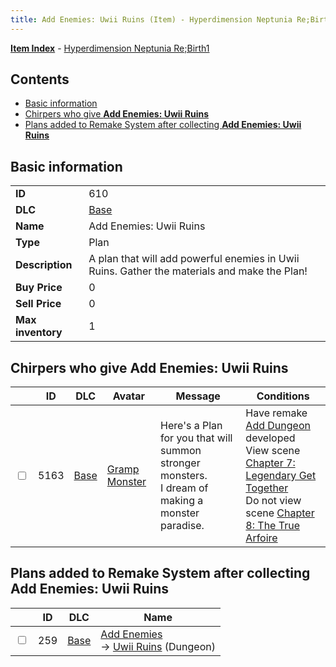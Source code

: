 ```yaml
---
title: Add Enemies: Uwii Ruins (Item) - Hyperdimension Neptunia Re;Birth1
---
```


[**Item Index**](/neptunia/rb1/item/index.html) - [Hyperdimension Neptunia Re;Birth1](/neptunia/rb1)

## Contents

- [Basic information](#basic-information)
- [Chirpers who give **Add Enemies: Uwii Ruins**](#chirpers-who-give-add-enemies-uwii-ruins)
- [Plans added to Remake System after collecting **Add Enemies: Uwii Ruins**](#plans-added-to-remake-system-after-collecting-add-enemies-uwii-ruins)

## Basic information

|   |   |
| -- | -- |
| **ID** | 610 |
| **DLC** | [Base](/neptunia/rb1/dlc/1-base.html) |
| **Name** | Add Enemies: Uwii Ruins |
| **Type** | Plan |
| **Description** | A plan that will add powerful enemies in Uwii Ruins. Gather the materials and make the Plan! |
| **Buy Price** | 0 |
| **Sell Price** | 0 |
| **Max inventory** | 1 |


## Chirpers who give **Add Enemies: Uwii Ruins**

|    | ID | DLC | Avatar | Message | Conditions |
| -- | -- | --- | ------ | ------- | ---------- |
| <input type="checkbox" id="rb1-chirper-event-1-5163" class="trackbox" /> | 5163 | [Base](/neptunia/rb1/dlc/1-base.html) | [Gramp Monster](/neptunia/rb1/undefined/1-243-gramp-monster.html) | Here's a Plan for you that will summon stronger monsters.<br />I dream of making a monster paradise. | Have remake [Add Dungeon](/neptunia/rb1/remake/1-222-add-dungeon.html) developed<br />View scene [Chapter 7: Legendary Get Together](/neptunia/rb1/scene/1-726-chapter-7-legendary-get-together.html)<br />Do not view scene [Chapter 8: The True Arfoire](/neptunia/rb1/scene/1-807-chapter-8-the-true-arfoire.html) |


## Plans added to Remake System after collecting **Add Enemies: Uwii Ruins**

|    | ID | DLC | Name |
| -- | -- | --- | ---- |
| <input type="checkbox" id="rb1-remake-1-259" class="trackbox" /> | 259 | [Base](/neptunia/rb1/dlc/1-base.html) | [Add Enemies](/neptunia/rb1/remake/1-259-add-enemies.html)<br /> → [Uwii Ruins](/neptunia/rb1/dungeon/1-118-uwii-ruins.html) (Dungeon) |
